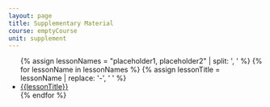```yaml
---
layout: page
title: Supplementary Material
course: emptyCourse
unit: supplement
---
```


<ul>
{% assign lessonNames = "placeholder1, placeholder2" | split: ', ' %}
{% for lessonName in lessonNames %}
{% assign lessonTitle = lessonName | replace:  '-', ' ' %}
<li> <a class = "page-link" href = "{{ lessonName | prepend: current_page.permalink}}"> {{lessonTitle}} </a> </li>
{% endfor %}
</ul>
